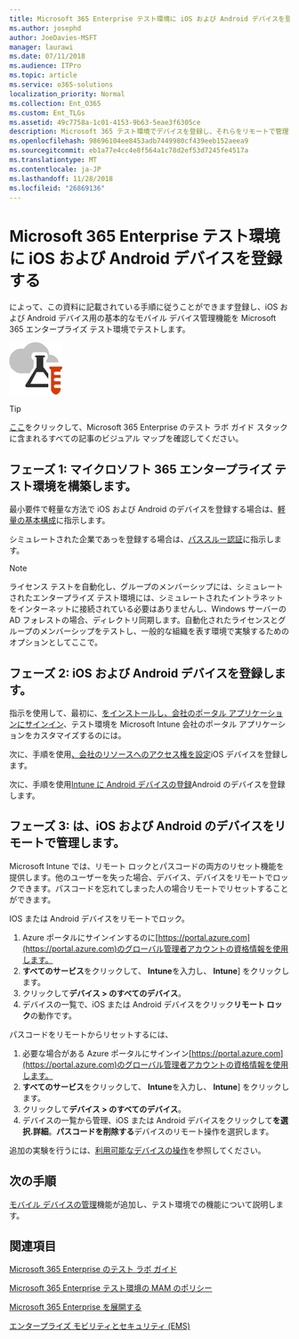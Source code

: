 ```yaml
---
title: Microsoft 365 Enterprise テスト環境に iOS および Android デバイスを登録する
ms.author: josephd
author: JoeDavies-MSFT
manager: laurawi
ms.date: 07/11/2018
ms.audience: ITPro
ms.topic: article
ms.service: o365-solutions
localization_priority: Normal
ms.collection: Ent_O365
ms.custom: Ent_TLGs
ms.assetid: 49c7758a-1c01-4153-9b63-5eae3f6305ce
description: Microsoft 365 テスト環境でデバイスを登録し、それらをリモートで管理するには、このテスト ラボ ガイド 』 を使用します。
ms.openlocfilehash: 98696104ee8453adb7449980cf439eeb152aeea9
ms.sourcegitcommit: eb1a77e4cc4e8f564a1c78d2ef53d7245fe4517a
ms.translationtype: MT
ms.contentlocale: ja-JP
ms.lasthandoff: 11/28/2018
ms.locfileid: "26869136"
---
```

# <a name="enroll-ios-and-android-devices-in-your-microsoft-365-enterprise-test-environment"></a>Microsoft 365 Enterprise テスト環境に iOS および Android デバイスを登録する

によって、この資料に記載されている手順に従うことができます登録し、iOS および Android デバイス用の基本的なモバイル デバイス管理機能を Microsoft 365 エンタープライズ テスト環境でテストします。

![Microsoft クラウドのテスト ラボ ガイド](media/m365-enterprise-test-lab-guides/cloud-tlg-icon.png)
  
> [!TIP]
> [ここ](https://aka.ms/m365etlgstack)をクリックして、Microsoft 365 Enterprise のテスト ラボ ガイド スタックに含まれるすべての記事のビジュアル マップを確認してください。

## <a name="phase-1-build-out-your-microsoft-365-enterprise-test-environment"></a>フェーズ 1: マイクロソフト 365 エンタープライズ テスト環境を構築します。

最小要件で軽量な方法で iOS および Android のデバイスを登録する場合は、[軽量の基本構成](lightweight-base-configuration-microsoft-365-enterprise.md)に指示します。
  
シミュレートされた企業であっを登録する場合は、[パススルー認証](pass-through-auth-m365-ent-test-environment.md)に指示します。
  
> [!NOTE]
> ライセンス テストを自動化し、グループのメンバーシップには、シミュレートされたエンタープライズ テスト環境には、シミュレートされたイントラネットをインターネットに接続されている必要はありませんし、Windows サーバーの AD フォレストの場合、ディレクトリ同期します。自動化されたライセンスとグループのメンバーシップをテストし、一般的な組織を表す環境で実験するためのオプションとしてここで。 
>  

## <a name="phase-2-enroll-your-ios-and-android-devices"></a>フェーズ 2: iOS および Android デバイスを登録します。

指示を使用して、最初に、[をインストールし、会社のポータル アプリケーションにサインイン](https://docs.microsoft.com/intune-user-help/install-and-sign-in-to-the-intune-company-portal-app-ios)、テスト環境を Microsoft Intune 会社のポータル アプリケーションをカスタマイズするのには。

次に、手順を使用[、会社のリソースへのアクセス権を設定](https://docs.microsoft.com/intune-user-help/enroll-your-device-in-intune-ios)iOS デバイスを登録します。

次に、手順を使用[Intune に Android デバイスの登録](https://docs.microsoft.com/intune-user-help/enroll-your-device-in-intune-android)Android のデバイスを登録します。

## <a name="phase-3-manage-your-ios-and-android-devices-remotely"></a>フェーズ 3: は、iOS および Android のデバイスをリモートで管理します。

Microsoft Intune では、リモート ロックとパスコードの両方のリセット機能を提供します。他のユーザーを失った場合、デバイス、デバイスをリモートでロックできます。パスコードを忘れてしまった人の場合リモートでリセットすることができます。
  
IOS または Android デバイスをリモートでロック。

1. Azure ポータルにサインインするのに[https://portal.azure.com](https://portal.azure.com)のグローバル管理者アカウントの資格情報を使用します。
2. **すべてのサービス**をクリックして、 **Intune**を入力し、 **Intune**] をクリックします。
3. クリックして**デバイス > のすべてのデバイス**。
4. デバイスの一覧で、iOS または Android デバイスをクリック**リモート ロック**の動作です。

    
パスコードをリモートからリセットするには、

1. 必要な場合がある Azure ポータルにサインイン[https://portal.azure.com](https://portal.azure.com)のグローバル管理者アカウントの資格情報を使用します。
2. **すべてのサービス**をクリックして、 **Intune**を入力し、 **Intune**] をクリックします。
3. クリックして**デバイス > のすべてのデバイス**。
4. デバイスの一覧から管理、iOS または Android デバイスをクリックして**を選択.詳細**。**パスコードを削除する**デバイスのリモート操作を選択します。

追加の実験を行うには、[利用可能なデバイスの操作](https://docs.microsoft.com/intune/device-management#available-device-actions)を参照してください。

    
## <a name="next-step"></a>次の手順

[モバイル デバイスの管理](m365-enterprise-test-lab-guides.md#mobile-device-management)機能が追加し、テスト環境での機能について説明します。

## <a name="see-also"></a>関連項目

[Microsoft 365 Enterprise のテスト ラボ ガイド](m365-enterprise-test-lab-guides.md)
  
[Microsoft 365 Enterprise テスト環境の MAM のポリシー](mam-policies-for-your-microsoft-365-enterprise-dev-test-environment.md)
  
[Microsoft 365 Enterprise を展開する](deploy-microsoft-365-enterprise.md)

[エンタープライズ モビリティとセキュリティ (EMS)](https://www.microsoft.com/cloud-platform/enterprise-mobility-security)
